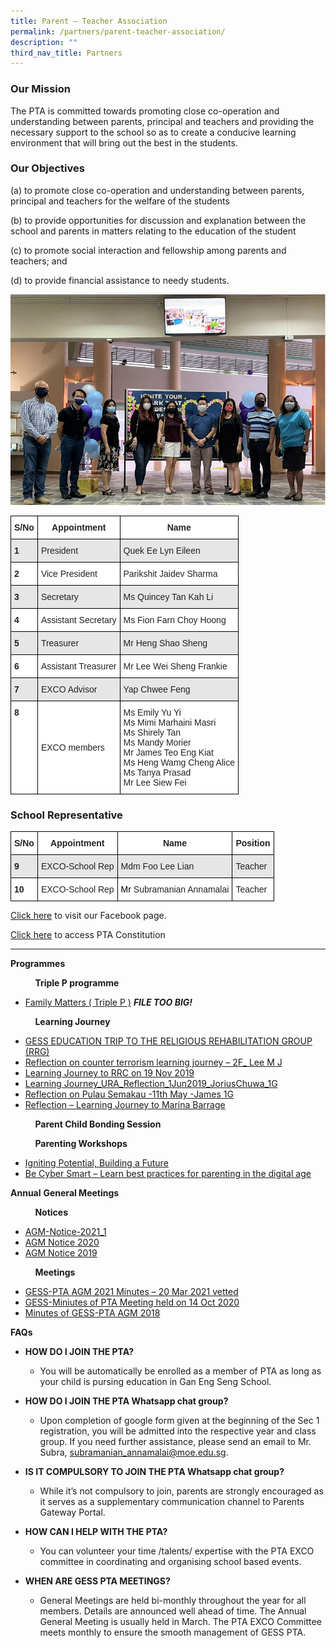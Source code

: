```yaml
---
title: Parent – Teacher Association
permalink: /partners/parent-teacher-association/
description: ""
third_nav_title: Partners
---
```

### Our Mission

The PTA is committed towards promoting close co-operation and understanding between parents, principal and teachers and providing the necessary support to the school so as to create a conducive learning environment that will bring out the best in the students.

### Our Objectives

(a) to promote close co-operation and understanding between parents, principal and teachers for the welfare of the students

(b) to provide opportunities for discussion and explanation between the school and parents in matters relating to the education of the student

(c) to promote social interaction and fellowship among parents and teachers; and

(d) to provide financial assistance to needy students.

![Group 1 Parent - Teacher Association](/images/Group-1.jpeg)

<style type="text/css">
.tg  {border-collapse:collapse;border-spacing:0;}
.tg td{border-color:black;border-style:solid;border-width:1px;font-family:Arial, sans-serif;font-size:14px;
  overflow:hidden;padding:10px 5px;word-break:normal;}
.tg th{border-color:black;border-style:solid;border-width:1px;font-family:Arial, sans-serif;font-size:14px;
  font-weight:normal;overflow:hidden;padding:10px 5px;word-break:normal;}
.tg .tg-l2bf{background-color:#FFF;color:#222;font-weight:bold;text-align:left;vertical-align:top}
.tg .tg-h5mn{background-color:#E6E6E6;color:#222;text-align:left;vertical-align:middle}
.tg .tg-ykyb{background-color:#FFF;color:#222;font-weight:bold;text-align:center;vertical-align:middle}
.tg .tg-4ufn{background-color:#FFF;color:#222;font-weight:bold;text-align:center;vertical-align:top}
.tg .tg-rs0e{background-color:#E6E6E6;color:#222;font-weight:bold;text-align:left;vertical-align:top}
.tg .tg-1ppo{background-color:#FFF;color:#222;text-align:left;vertical-align:middle}
</style>
<table class="tg">
<thead>
  <tr>
    <th class="tg-4ufn"><span style="font-weight:bold">S/No</span></th>
    <th class="tg-4ufn"><span style="font-weight:bold">Appointment</span></th>
    <th class="tg-ykyb">Name</th>
  </tr>
</thead>
<tbody>
  <tr>
    <td class="tg-rs0e"><span style="font-weight:bold">1</span></td>
    <td class="tg-h5mn">President</td>
    <td class="tg-h5mn">Quek Ee Lyn Eileen</td>
  </tr>
  <tr>
    <td class="tg-l2bf"><span style="font-weight:bold">2</span></td>
    <td class="tg-1ppo">Vice President</td>
    <td class="tg-1ppo">Parikshit Jaidev Sharma</td>
  </tr>
  <tr>
    <td class="tg-rs0e"><span style="font-weight:bold">3</span></td>
    <td class="tg-h5mn">Secretary</td>
    <td class="tg-h5mn">Ms Quincey Tan Kah Li</td>
  </tr>
  <tr>
    <td class="tg-l2bf"><span style="font-weight:bold">4</span></td>
    <td class="tg-1ppo">Assistant Secretary</td>
    <td class="tg-1ppo">Ms Fion Farn Choy Hoong</td>
  </tr>
  <tr>
    <td class="tg-rs0e"><span style="font-weight:bold">5</span></td>
    <td class="tg-h5mn">Treasurer</td>
    <td class="tg-h5mn">Mr Heng Shao Sheng</td>
  </tr>
  <tr>
    <td class="tg-l2bf"><span style="font-weight:bold">6</span></td>
    <td class="tg-1ppo">Assistant Treasurer</td>
    <td class="tg-1ppo">Mr Lee Wei Sheng Frankie</td>
  </tr>
  <tr>
    <td class="tg-rs0e"><span style="font-weight:bold">7</span></td>
    <td class="tg-h5mn">EXCO Advisor</td>
    <td class="tg-h5mn">Yap Chwee Feng</td>
  </tr>
  <tr>
    <td class="tg-l2bf"><span style="font-weight:bold">8</span><br></td>
    <td class="tg-1ppo">EXCO members</td>
    <td class="tg-1ppo">Ms Emily Yu Yi<br>Ms Mimi Marhaini Masri<br>Ms Shirely Tan<br>Ms Mandy Morier<br>Mr James Teo Eng Kiat<br>Ms Heng Wamg Cheng Alice<br>Ms Tanya Prasad<br>Mr Lee Siew Fei</td>
  </tr>
</tbody>
</table>

### School Representative

<style type="text/css">
.tg  {border-collapse:collapse;border-spacing:0;}
.tg td{border-color:black;border-style:solid;border-width:1px;font-family:Arial, sans-serif;font-size:14px;
  overflow:hidden;padding:10px 5px;word-break:normal;}
.tg th{border-color:black;border-style:solid;border-width:1px;font-family:Arial, sans-serif;font-size:14px;
  font-weight:normal;overflow:hidden;padding:10px 5px;word-break:normal;}
.tg .tg-l2bf{background-color:#FFF;color:#222;font-weight:bold;text-align:left;vertical-align:top}
.tg .tg-h5mn{background-color:#E6E6E6;color:#222;text-align:left;vertical-align:middle}
.tg .tg-ykyb{background-color:#FFF;color:#222;font-weight:bold;text-align:center;vertical-align:middle}
.tg .tg-4ufn{background-color:#FFF;color:#222;font-weight:bold;text-align:center;vertical-align:top}
.tg .tg-rs0e{background-color:#E6E6E6;color:#222;font-weight:bold;text-align:left;vertical-align:top}
.tg .tg-1ppo{background-color:#FFF;color:#222;text-align:left;vertical-align:middle}
.tg .tg-tsok{background-color:#FFF;color:#222;text-align:left;vertical-align:top}
</style>
<table class="tg">
<thead>
  <tr>
    <th class="tg-4ufn"><span style="font-weight:bold">S/No</span></th>
    <th class="tg-4ufn"><span style="font-weight:bold">Appointment</span></th>
    <th class="tg-ykyb">Name</th>
    <th class="tg-ykyb">Position</th>
  </tr>
</thead>
<tbody>
  <tr>
    <td class="tg-rs0e"><span style="font-weight:bold">9</span></td>
    <td class="tg-h5mn">EXCO-School Rep</td>
    <td class="tg-h5mn"> Mdm Foo Lee Lian</td>
    <td class="tg-h5mn"> Teacher</td>
  </tr>
  <tr>
    <td class="tg-l2bf"><span style="font-weight:bold">10</span></td>
    <td class="tg-1ppo">EXCO-School Rep</td>
    <td class="tg-tsok"><span style="color:#000"> Mr</span> Subramanian Annamalai</td>
    <td class="tg-1ppo"> Teacher</td>
  </tr>
</tbody>
</table>

[Click here](https://www.facebook.com/PTA.GESS) to visit our Facebook page.

[Click here](/files/Constitution-of-Gan-Eng-Seng-School-Parents-Teacher-Association-Singapore.pdf) to access PTA Constitution

***

**Programmes**

          **Triple P programme** 

*   [Family Matters ( Triple P )](https://ganengsengsch.moe.edu.sg/wp-content/uploads/2021/09/Family-Matters-Triple-P-.pdf) ***FILE TOO BIG!***

          **Learning Journey** 

*   [GESS EDUCATION TRIP TO THE RELIGIOUS REHABILITATION GROUP (RRG)](/files/GESS-EDUCATION-TRIP-TO-THE-RELIGIOUS-REHABILITATION-GROUP-RRG.pdf)
*   [Reflection on counter terrorism learning journey – 2F\_ Lee M J](/files/Reflection-on-counter-terrorism-learning-journey-2F_-Lee-M-J.pdf)
*   [Learning Journey to RRC on 19 Nov 2019](/files/Learning-Journey-to-RRC-on-19-Nov-2019.pdf)
*   [Learning Journey\_URA\_Reflection\_1Jun2019\_JoriusChuwa\_1G](/files/Learning-Journey_URA_Reflection_1Jun2019_JoriusChuwa_1G.pdf)
*   [Reflection on Pulau Semakau -11th May -James 1G](/files/Reflection-on-Pulau-Semakau-11th-May-James-1G.pdf)
*   [Reflection – Learning Journey to Marina Barrage](/files/Reflection-Learning-Journey-to-Marina-Barrage.pdf)

          **Parent Child Bonding Session**

          **Parenting Workshops** 

*   [Igniting Potential, Building a Future](/files/Igniting-Potential-Building-a-Future.pdf)
*   [Be Cyber Smart – Learn best practices for parenting in the digital age](/files/Be-Cyber-Smart-Learn-best-practices-for-parenting-in-the-digital-age.pdf)

**Annual** **General Meetings**

          **Notices**

*   [AGM-Notice-2021\_1](/files/AGM-Notice-2021_1.pdf)
*   [AGM Notice 2020](/files/AGM-Notice-2020.pdf)
*   [AGM Notice 2019](/files/AGM-Notice-2019.pdf)

          **Meetings**

*   [GESS-PTA AGM 2021 Minutes – 20 Mar 2021 vetted](/files/GESS-PTA-AGM-2021-Minutes-20-Mar-2021-vetted.pdf)
*   [GESS-Miniutes of PTA Meeting held on 14 Oct 2020](/files/GESS-Miniutes-of-PTA-Meeting-held-on-14-Oct-2020-.pdf)
*   [Minutes of GESS-PTA AGM 2018](/files/Minutes-of-GESS-PTA-AGM-2018.pdf)

**FAQs**

*   **HOW DO I JOIN THE PTA?**
    *   You will be automatically be enrolled as a member of PTA as long as your child is pursing education in Gan Eng Seng School.

*   **HOW DO I JOIN THE PTA Whatsapp chat group?**
    *   Upon completion of google form given at the beginning of the Sec 1 registration, you will be admitted into the respective year and class group. If you need further assistance, please send an email to Mr. Subra, [subramanian\_annamalai@moe.edu.sg](mailto:subramanian_annamalai@moe.edu.sg).

*   **IS IT COMPULSORY TO JOIN THE PTA Whatsapp chat group?**
    *   While it’s not compulsory to join, parents are strongly encouraged as it serves as a supplementary communication channel to Parents Gateway Portal.

*   **HOW CAN I HELP WITH THE PTA?**
    *   You can volunteer your time /talents/ expertise with the PTA EXCO committee in coordinating and organising school based events.

*   **WHEN ARE GESS PTA MEETINGS?**
    *   General Meetings are held bi-monthly throughout the year for all members. Details are announced well ahead of time. The Annual General Meeting is usually held in March. The PTA EXCO Committee meets monthly to ensure the smooth management of GESS PTA.